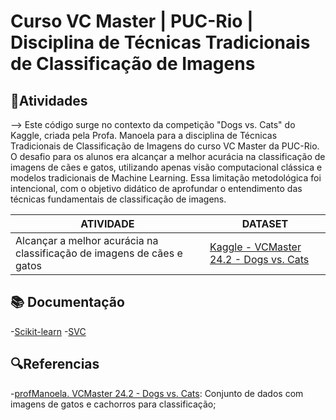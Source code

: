 #  Curso VC Master | PUC-Rio | Disciplina de Técnicas Tradicionais de Classificação de Imagens


## 📒Atividades

--> Este código surge no contexto da competição "Dogs vs. Cats" do Kaggle, criada pela Profa. Manoela para a disciplina de Técnicas Tradicionais de Classificação de Imagens do curso VC Master da PUC-Rio. 
O desafio para os alunos era alcançar a melhor acurácia na classificação de imagens de cães e gatos, utilizando apenas visão computacional clássica e modelos tradicionais de Machine Learning. Essa limitação 
metodológica foi intencional, com o objetivo didático de aprofundar o entendimento das técnicas fundamentais de classificação de imagens.



| ATIVIDADE  | DATASET |
| ------------- | ------------- |
| Alcançar a melhor acurácia na classificação de imagens de cães e gatos  | [Kaggle - VCMaster 24.2 - Dogs vs. Cats](https://www.kaggle.com/competitions/vc-master-24-2-dogs-vs-cats)  |



## 📚 Documentação

-[Scikit-learn](https://scikit-learn.org/stable/) 
-[SVC](https://scikit-learn.org/stable/modules/generated/sklearn.svm.SVC.html)





## 🔍Referencias

-[profManoela. VCMaster 24.2 - Dogs vs. Cats](https://www.kaggle.com/competitions/vc-master-24-2-dogs-vs-cats): Conjunto de dados com imagens de gatos e cachorros para classificação;

